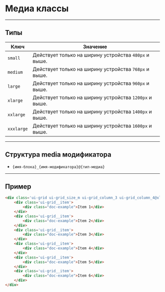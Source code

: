# Медиа классы

---

## Типы

|    Ключ    |                        Значение                        |
|------------|--------------------------------------------------------|
| `small`    | Действует только на ширину устройства `480px` и выше.  |
| `medium`   | Действует только на ширину устройства `768px` и выше.  |
| `large`    | Действует только на ширину устройства `960px` и выше.  |
| `xlarge`   | Действует только на ширину устройства `1200px` и выше. |
| `xxlarge`  | Действует только на ширину устройства `1400px` и выше. |
| `xxxlarge` | Действует только на ширину устройства `1600px` и выше. |

---

## Структура media модификатора

- `{имя-блока}_{имя-модификатора}@{тип-медиа}`

---

## Пример

``` html
<div class='ui-grid ui-grid_size_m ui-grid_column_3 ui-grid_column_4@xlarge ui-grid_column_5@xxlarge ui-grid_column_6@xxxlarge'>
    <div class='ui-grid__item'>
        <div class="doc-example">Item 1</div>
    </div>
    <div class='ui-grid__item'>
        <div class="doc-example">Item 2</div>
    </div>
    <div class='ui-grid__item'>
        <div class="doc-example">Item 3</div>
    </div>
    <div class='ui-grid__item'>
        <div class="doc-example">Item 4</div>
    </div>
    <div class='ui-grid__item'>
        <div class="doc-example">Item 5</div>
    </div>
    <div class='ui-grid__item'>
        <div class="doc-example">Item 6</div>
    </div>
</div>
```
